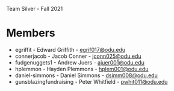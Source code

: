 Team Silver - Fall 2021

# Members

  - egriffit - Edward Griffith - egrif017@odu.edu
  - connerjacob - Jacob Conner - jconn025@odu.edu
  - fudgenuggets1 - Andrew Juers - ajuer001@odu.edu
  - hplemmon - Hayden Plemmons - hplem001@odu.edu
  - daniel-simmons - Daniel Simmons - dsimm008@odu.edu
  - gunsblazingfundraising - Peter Whitfield - pwhit011@odu.edu